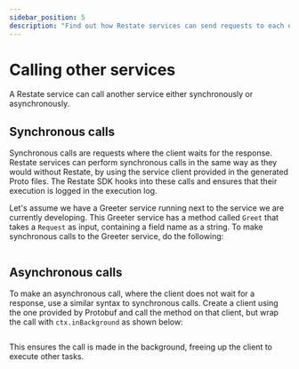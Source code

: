 ```yaml
---
sidebar_position: 5
description: "Find out how Restate services can send requests to each other."
---
```


# Calling other services
A Restate service can call another service either synchronously or asynchronously.

## Synchronous calls
Synchronous calls are requests where the client waits for the response.
Restate services can perform synchronous calls in the same way as they would without Restate,
by using the service client provided in the generated Proto files.
The Restate SDK hooks into these calls and ensures that their execution is logged in the execution log.

Let's assume we have a Greeter service running next to the service we are currently developing.
This Greeter service has a method called `Greet` that takes a `Request` as input, containing a field name as a string.
To make synchronous calls to the Greeter service, do the following:

```java

```

## Asynchronous calls
To make an asynchronous call, where the client does not wait for a response, use a similar syntax to synchronous calls. Create a client using the one provided by Protobuf and call the method on that client, but wrap the call with `ctx.inBackground` as shown below:

```java

```

This ensures the call is made in the background, freeing up the client to execute other tasks.
